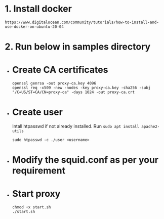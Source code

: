 # 1. Install docker
    https://www.digitalocean.com/community/tutorials/how-to-install-and-use-docker-on-ubuntu-20-04
# 2. Run below in samples directory
- # Create CA certificates
    ```
    openssl genrsa -out proxy-ca.key 4096
    openssl req -x509 -new -nodes -key proxy-ca.key -sha256 -subj "/C=US/ST=CA/CN=proxy-ca" -days 1024 -out proxy-ca.crt
    ```

- # Create user
    Intall htpasswd if not already installed. Run `sudo apt install apache2-utils`
    ```
    sudo htpasswd -c ./user <username>
    ```
- # Modify the squid.conf as per your requirement
- # Start proxy
    ```
    chmod +x start.sh
    ./start.sh
    ```